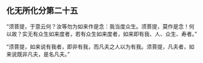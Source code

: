 ## 化无所化分第二十五
“须菩提，于意云何？汝等勿为如来作是念：我当度众生。须菩提，莫作是念！何以故？实无有众生如来度者，若有众生如来度者，如来即有我、人、众生、寿者。”

“须菩提，如来说有我者，即非有我，而凡夫之人以为有我。须菩提，凡夫者，如来说既非凡夫，是名凡夫。”

